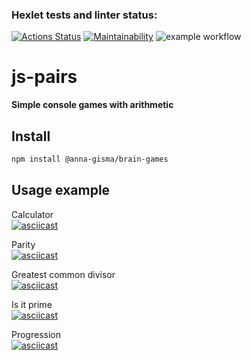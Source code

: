 ### Hexlet tests and linter status:
[![Actions Status](https://github.com/Anna-Gisma/backend-project-lvl1/workflows/hexlet-check/badge.svg)](https://github.com/Anna-Gisma/backend-project-lvl1/actions)
[![Maintainability](https://api.codeclimate.com/v1/badges/36680b340b0d44901360/maintainability)](https://codeclimate.com/github/Anna-Gisma/backend-project-lvl1/maintainability)
![example workflow](https://github.com/Anna-Gisma/backend-project-lvl1/actions/workflows/.github/workflows/nodejs.yaml/badge.svg)

# js-pairs

**Simple console games with arithmetic**  

## Install

```sh
npm install @anna-gisma/brain-games
```

## Usage example


Calculator    
[![asciicast](https://asciinema.org/a/Ks3MJ3KaeGtR29xYDoyUgZmNe.svg)](https://asciinema.org/a/Ks3MJ3KaeGtR29xYDoyUgZmNe)  

Parity  
[![asciicast](https://asciinema.org/a/dN33O9KVkkwgGWuWqU4O4rBzT.svg)](https://asciinema.org/a/dN33O9KVkkwgGWuWqU4O4rBzT)  

Greatest common divisor  
[![asciicast](https://asciinema.org/a/wqFjWoGJQV5Nqlf48EWo9HyWn.svg)](https://asciinema.org/a/wqFjWoGJQV5Nqlf48EWo9HyWn)  

Is it prime  
[![asciicast](https://asciinema.org/a/xLOFk4Zt5MGRBvAVqpCBz7zEd.svg)](https://asciinema.org/a/xLOFk4Zt5MGRBvAVqpCBz7zEd)  

Progression  
[![asciicast](https://asciinema.org/a/4aAuWDR9Ms8kRsItiAJ2wEeQ7.svg)](https://asciinema.org/a/4aAuWDR9Ms8kRsItiAJ2wEeQ7)  